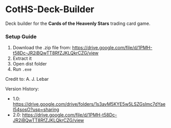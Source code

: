 # CotHS-Deck-Builder
Deck builder for the **Cards of the Heavenly Stars** trading card game.

### Setup Guide

1. Download the .zip file from: https://drive.google.com/file/d/1PMH-t58Dc-JR2iBQwTT8RfZJKLQkrCZG/view
2. Extract it
3. Open dist folder
4. Run `.exe`


Credit to: A. J. Lebar


Version History:
- 1.0: https://drive.google.com/drive/folders/1s3avM5KYE5w5LSZGslmc7dYael54sosO?usp=sharing 
- 2.0: https://drive.google.com/file/d/1PMH-t58Dc-JR2iBQwTT8RfZJKLQkrCZG/view
